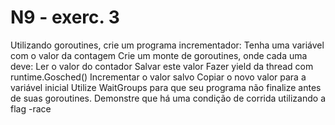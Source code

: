 # N9 - exerc. 3

Utilizando goroutines, crie um programa incrementador:
Tenha uma variável com o valor da contagem
Crie um monte de goroutines, onde cada uma deve:
Ler o valor do contador
Salvar este valor
Fazer yield da thread com runtime.Gosched()
Incrementar o valor salvo
Copiar o novo valor para a variável inicial
Utilize WaitGroups para que seu programa não finalize antes de suas goroutines.
Demonstre que há uma condição de corrida utilizando a flag -race

